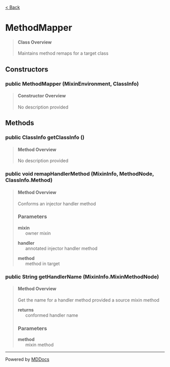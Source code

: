[< Back](../README.md)
# MethodMapper #
>#### Class Overview ####
>Maintains method remaps for a target class
## Constructors ##
### public MethodMapper (MixinEnvironment, ClassInfo) ###
>#### Constructor Overview ####
>No description provided
>
## Methods ##
### public ClassInfo getClassInfo () ###
>#### Method Overview ####
>No description provided
>
### public void remapHandlerMethod (MixinInfo, MethodNode, ClassInfo.Method) ###
>#### Method Overview ####
>Conforms an injector handler method
>
>### Parameters ###
>**mixin**<br />
>&nbsp;&nbsp;&nbsp;&nbsp;&nbsp;&nbsp;owner mixin
>
>**handler**<br />
>&nbsp;&nbsp;&nbsp;&nbsp;&nbsp;&nbsp;annotated injector handler method
>
>**method**<br />
>&nbsp;&nbsp;&nbsp;&nbsp;&nbsp;&nbsp;method in target
>
### public String getHandlerName (MixinInfo.MixinMethodNode) ###
>#### Method Overview ####
>Get the name for a handler method provided a source mixin method
>
>**returns**<br />
>&nbsp;&nbsp;&nbsp;&nbsp;&nbsp;&nbsp;conformed handler name
>
>### Parameters ###
>**method**<br />
>&nbsp;&nbsp;&nbsp;&nbsp;&nbsp;&nbsp;mixin method
>

---
Powered by [MDDocs](https://github.com/VRCube/MDDocs)